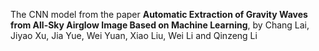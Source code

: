 The CNN model from the paper **Automatic Extraction of Gravity Waves from All-Sky Airglow Image Based on Machine Learning**, 
by Chang Lai, Jiyao Xu, Jia Yue, Wei Yuan, Xiao Liu, Wei Li and Qinzeng Li

